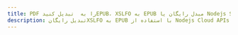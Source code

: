 ---title: PDF را به  تبدیل کنیدEPUB، XSLFO به EPUB مبدل رایگان یا Nodejs SDKdescription: تبدیل رایگانXSLFO به EPUB با استفاده از Nodejs Cloud APIs & SDK همچنین اسناد PDF را در Cloud ایجاد، ویرایش و رندر کنید.---